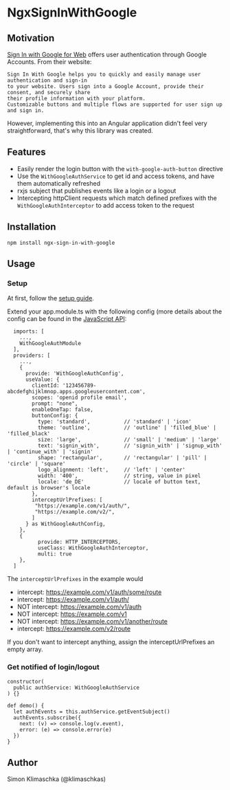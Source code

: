 # NgxSignInWithGoogle

## Motivation
[Sign In with Google for Web](https://developers.google.com/identity/gsi/web/guides/overview) offers 
user authentication through Google Accounts. From their website:

    Sign In With Google helps you to quickly and easily manage user authentication and sign-in 
    to your website. Users sign into a Google Account, provide their consent, and securely share 
    their profile information with your platform.
    Customizable buttons and multiple flows are supported for user sign up and sign in.

However, implementing this into an Angular application didn't feel very straightforward, that's why 
this library was created.

## Features
* Easily render the login button with the `with-google-auth-button` directive
* Use the `WithGoogleAuthService` to get id and access tokens, and have them automatically refreshed
* rxjs subject that publishes events like a login or a logout
* Intercepting httpClient requests which match defined prefixes with the `WithGoogleAuthInterceptor` to add access token to the request

## Installation
`npm install ngx-sign-in-with-google`

## Usage
### Setup
At first, follow the [setup guide](https://developers.google.com/identity/gsi/web/guides/get-google-api-clientid).

Extend your app.module.ts with the following config (more details about the config can be found in the [JavaScript API](https://developers.google.com/identity/gsi/web/reference/js-reference):
```
  imports: [
    ...,
    WithGoogleAuthModule
  ],
  providers: [
    ...,
    {
      provide: 'WithGoogleAuthConfig',
      useValue: {
        clientId: '123456789-abcdefghijklmnop.apps.googleusercontent.com',
        scopes: 'openid profile email',
        prompt: "none",
        enableOneTap: false,
        buttonConfig: {
          type: 'standard',           // 'standard' | 'icon'
          theme: 'outline',           // 'outline' | 'filled_blue' | 'filled_black'
          size: 'large',              // 'small' | 'medium' | 'large'
          text: 'signin_with',        // 'signin_with' | 'signup_with' | 'continue_with' | 'signin'
          shape: 'rectangular',       // 'rectangular' | 'pill' | 'circle' | 'square'
          logo_alignment: 'left',     // 'left' | 'center' 
          width: '400',               // string, value in pixel
          locale: 'de_DE'             // locale of button text, default is browser's locale
        },
        interceptUrlPrefixes: [
         "https://example.com/v1/auth/",
         "https://example.com/v2/",
        ]
      } as WithGoogleAuthConfig,
    },
    {
          provide: HTTP_INTERCEPTORS,
          useClass: WithGoogleAuthInterceptor,
          multi: true
    },
  ]
```

The `interceptUrlPrefixes` in the example would 
* intercept: https://example.com/v1/auth/some/route
* intercept: https://example.com/v1/auth/
* NOT intercept: https://example.com/v1/auth
* NOT intercept: https://example.com/v1
* NOT intercept: https://example.com/v1/another/route
* intercept: https://example.com/v2/route

If you don't want to intercept anything, assign the interceptUrlPrefixes an empty array.

### Get notified of login/logout
```
constructor(
  public authService: WithGoogleAuthService
) {}
  
def demo() {
  let authEvents = this.authService.getEventSubject()
  authEvents.subscribe({
    next: (v) => console.log(v.event),
    error: (e) => console.error(e)
  })  
}
```

## Author
Simon Klimaschka (@klimaschkas)
